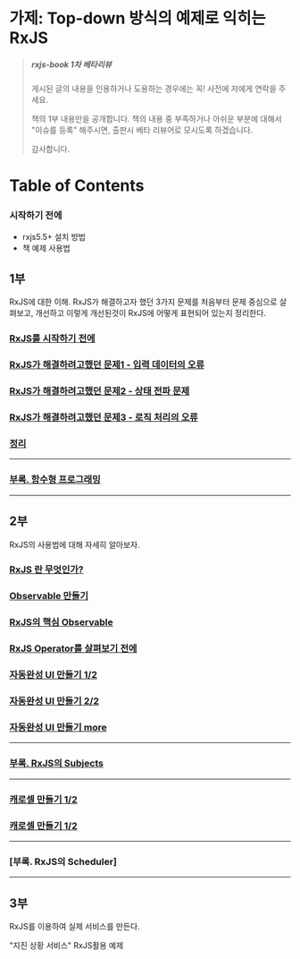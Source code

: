 # 가제: Top-down 방식의 예제로 익히는 RxJS

> ##### rxjs-book 1차 베타리뷰
> 
> 게시된 글의 내용을 인용하거나 도용하는 경우에는 꼭! 사전에 저에게 연락을 주세요.
> 
> 책의 1부 내용만을 공개합니다.
> 책의 내용 중 부족하거나 아쉬운 부분에 대해서 "이슈를 등록" 해주시면,
> 출판시 베타 리뷰어로 모시도록 하겠습니다.
> 
> 감사합니다.

# Table of Contents

### 시작하기 전에
- rxjs5.5+ 설치 방법
- 책 예제 사용법

## 1부
RxJS에 대한 이해.
RxJS가 해결하고자 했던 3가지 문제를 처음부터 문제 중심으로 살펴보고, 개선하고 이렇게 개선된것이 RxJS에 어떻게 표현되어 있는지 정리한다.

### [RxJS를 시작하기 전에](https://github.com/sculove/rxjs-book/blob/master/docs/part1/01.intro.md)

### [RxJS가 해결하려고했던 문제1 - 입력 데이터의 오류](https://github.com/sculove/rxjs-book/blob/master/docs/part1/02.input.md)

### [RxJS가 해결하려고했던 문제2 - 상태 전파 문제](https://github.com/sculove/rxjs-book/blob/master/docs/part1/03.state.md)

### [RxJS가 해결하려고했던 문제3 - 로직 처리의 오류](https://github.com/sculove/rxjs-book/blob/master/docs/part1/04.logic.md)

### [정리](https://github.com/sculove/rxjs-book/blob/master/docs/part1/05.summary.md)


-----------------------------
### [부록. 함수형 프로그래밍](https://github.com/sculove/rxjs-book/blob/master/docs/part1/99.funtional.md)

-----------------------------

## 2부
RxJS의 사용법에 대해 자세히 알아보자.
### [RxJS 란 무엇인가?](https://gitlab.com/sculove/rxjs-book/blob/master/docs/part2/01.%20What%20is%20rxjs.md)
### [Observable 만들기](https://gitlab.com/sculove/rxjs-book/blob/master/docs/part2/02.%20How%20to%20create%20Observable.md) 

### [RxJS의 핵심 Observable](https://gitlab.com/sculove/rxjs-book/blob/master/docs/part2/03.%20Core%20of%20RxJS%20-%20Observable.md) 

### [RxJS Operator를 살펴보기 전에](https://gitlab.com/sculove/rxjs-book/blob/master/docs/part2/04.%20Before%20learning%20operator.md) 

### [자동완성 UI 만들기 1/2](https://gitlab.com/sculove/rxjs-book/blob/master/docs/part2/05.%20autocomplete.md) 

### [자동완성 UI 만들기 2/2](https://gitlab.com/sculove/rxjs-book/blob/master/docs/part2/06.%20autocomplete_advance.md) 

### [자동완성 UI 만들기 more](https://gitlab.com/sculove/rxjs-book/blob/master/docs/part2/07.%20autocomplete_more.md) 

-----------------------------
### [부록. RxJS의 Subjects](https://github.com/sculove/rxjs-book/blob/master/docs/part2/07-1.%20subjects.md) 

-----------------------------

### [캐로셀 만들기 1/2](https://gitlab.com/sculove/rxjs-book/blob/master/docs/part2/08.%20carousel-1.md) 

### [캐로셀 만들기 1/2](https://gitlab.com/sculove/rxjs-book/blob/master/docs/part2/09.%20carousel-2.md) 

--------------------------------

### [부록. RxJS의 Scheduler]


--------------------------------
## 3부
RxJS를 이용하여 실제 서비스를 만든다.

"지진 상황 서비스" RxJS활용 예제



